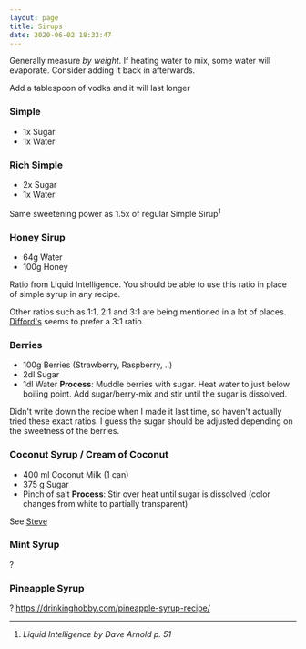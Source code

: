 ```yaml
---
layout: page
title: Sirups
date: 2020-06-02 18:32:47
---
```


Generally measure *by weight*. If heating water to mix, some water will evaporate. Consider adding it back in afterwards.

Add a tablespoon of vodka and it will last longer

### Simple  
 - 1x Sugar
 - 1x Water

### Rich Simple  
 - 2x Sugar
 - 1x Water

Same sweetening power as 1.5x of regular Simple Sirup<sup>1</sup>
   
### Honey Sirup  
 - 64g Water
 - 100g Honey
    

 Ratio from Liquid Intelligence. You should be able to use this ratio in place of simple syrup in any recipe.

 Other ratios such as 1:1, 2:1 and 3:1 are being mentioned in a lot of places. [Difford's](https://www.diffordsguide.com/g/1109/honey-and-honey-syrup/honey-syrup) seems to prefer a 3:1 ratio.

 ### Berries
- 100g Berries (Strawberry, Raspberry, ..)
- 2dl Sugar
- 1dl Water
**Process**: Muddle berries with sugar. Heat water to just below boiling point. Add sugar/berry-mix and stir until the sugar is dissolved.

Didn't write down the recipe when I made it last time, so haven't actually tried these exact ratios. I guess the sugar should be adjusted depending on the sweetness of the berries.


### Coconut Syrup / Cream of Coconut
- 400 ml Coconut Milk (1 can)
- 375 g Sugar
- Pinch of salt
**Process**: Stir over heat until sugar is dissolved (color changes from white to partially transparent) 

See [Steve](https://stevethebartender.com.au/diy-cream-of-coconut-coco-lopez-alternative/)


### Mint Syrup

?

### Pineapple Syrup

? https://drinkinghobby.com/pineapple-syrup-recipe/


<hr /> 

1. *Liquid Intelligence by Dave Arnold p. 51*